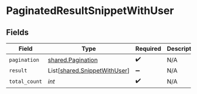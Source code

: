 # PaginatedResultSnippetWithUser


## Fields

| Field                                                                  | Type                                                                   | Required                                                               | Description                                                            |
| ---------------------------------------------------------------------- | ---------------------------------------------------------------------- | ---------------------------------------------------------------------- | ---------------------------------------------------------------------- |
| `pagination`                                                           | [shared.Pagination](../../models/shared/pagination.md)                 | :heavy_check_mark:                                                     | N/A                                                                    |
| `result`                                                               | List[[shared.SnippetWithUser](../../models/shared/snippetwithuser.md)] | :heavy_minus_sign:                                                     | N/A                                                                    |
| `total_count`                                                          | *int*                                                                  | :heavy_check_mark:                                                     | N/A                                                                    |